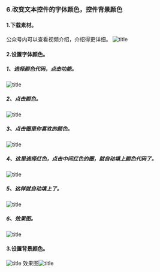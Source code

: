 ### 6.改变文本控件的字体颜色，控件背景颜色
#### 1.下载素材。
公众号内可以查看视频介绍，介绍得更详细。
![title](https://raw.githubusercontent.com/JSZNopi/JSZImage/master/gitnote/2019/10/30/WXCODE-1572446034519.jpeg)

#### 2.设置字体颜色。
##### 1、选择颜色代码，点击功能。
![title](https://raw.githubusercontent.com/JSZNopi/JSZImage/master/gitnote/2019/11/06/1-1573049320305.png)
##### 2、点击颜色。
![title](https://raw.githubusercontent.com/JSZNopi/JSZImage/master/gitnote/2019/11/06/2-1573049340067.png)
##### 3、点击圈里你喜欢的颜色。
![title](https://raw.githubusercontent.com/JSZNopi/JSZImage/master/gitnote/2019/11/06/3-1573049347698.png)
##### 4、这里选择红色，点击中间红色的圈，就自动填上颜色代码了。
![title](https://raw.githubusercontent.com/JSZNopi/JSZImage/master/gitnote/2019/11/06/4-1573049354548.png)
##### 5、这样就自动填上了。
![title](https://raw.githubusercontent.com/JSZNopi/JSZImage/master/gitnote/2019/11/06/5-1573049534819.png)
##### 6、效果图。
![title](https://raw.githubusercontent.com/JSZNopi/JSZImage/master/gitnote/2019/11/06/6-1573049649143.png)
#### 3.设置背景颜色。
![title](https://raw.githubusercontent.com/JSZNopi/JSZImage/master/gitnote/2019/11/06/7-1573049667183.png)
效果图![title](https://raw.githubusercontent.com/JSZNopi/JSZImage/master/gitnote/2019/11/06/8-1573049682229.png)
